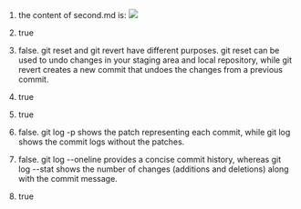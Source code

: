 1. the content of second.md is:
   ![](20231231221214.png)

2. true
3. false. git reset and git revert have different purposes. git reset can be used to undo changes in your staging area and local repository, while git revert creates a new commit that undoes the changes from a previous commit.
4. true
5. true
6. false. git log -p shows the patch representing each commit, while git log shows the commit logs without the patches.
7. false. git log --oneline provides a concise commit history, whereas git log --stat shows the number of changes (additions and deletions) along with the commit message.
8. true